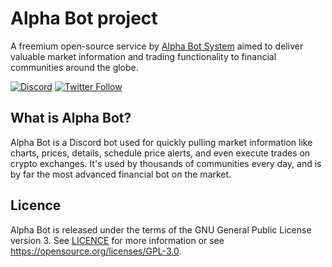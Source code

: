 # Alpha Bot project

A freemium open-source service by [Alpha Bot System](https://www.alpha.bot "Alpha Bot System") aimed to deliver valuable market information and trading functionality to financial communities around the globe.

[![Discord](https://img.shields.io/discord/414498292655980583?logo=discord&logoColor=white)](https://discord.gg/dyXZg5V6zg)
[![Twitter Follow](https://img.shields.io/twitter/follow/alphabotsystem.svg?style=social&label=AlphaBotSystem)](https://twitter.com/alphabotsystem)

## What is Alpha Bot?

Alpha Bot is a Discord bot used for quickly pulling market information like charts, prices, details, schedule price alerts, and even execute trades on crypto exchanges. It's used by thousands of communities every day, and is by far the most advanced financial bot on the market.

## Licence

Alpha Bot is released under the terms of the GNU General Public License version 3. See [LICENCE](LICENCE) for more information or see https://opensource.org/licenses/GPL-3.0.